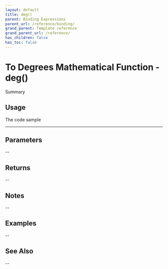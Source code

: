 ```yaml
---
layout: default
title: deg()
parent: Binding Expressions
parent_url: /reference/binding/
grand_parent: Template reference
grand_parent_url: /reference/
has_children: false
has_toc: false
---
```


# To Degrees Mathematical Function - deg()

Summary

## Usage

 The code sample

---

## Parameters

--

## Returns 

--

## Notes


-- 

## Examples


--


## See Also


--

